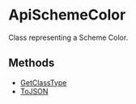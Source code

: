 # ApiSchemeColor

Class representing a Scheme Color.

## Methods

- [GetClassType](./Methods/GetClassType.md)
- [ToJSON](./Methods/ToJSON.md)